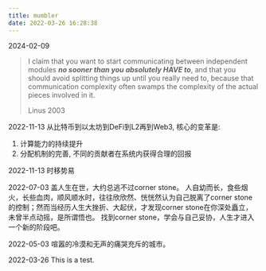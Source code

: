```yaml
---
title: mumbler
date: 2022-03-26 16:28:38
---
```


2024-02-09
> I claim that you want to start communicating between independent modules **_no sooner than you absolutely HAVE to_**, and that you should avoid splitting things up until you really need to, because that communication complexity often swamps the complexity of the actual pieces involved in it.
> 
> Linus 2003

2022-11-13
从比特币到以太坊到DeFi到L2再到Web3, 核心的变革是:
1. 计算能力的持续提升
2. 分配机制的完善, 不同的贡献者在系统内获得合理的回报

2022-11-13
时移势易

2022-07-03
盖人生在世，大约总逃不过corner stone。
人自幼而长，食些烟火，长些血肉，顺风顺水时，往往欣欣然、恍恍然认为自己脱离了corner stone的控制；然而当经历人生大挫折、大起伏，才发现corner stone在你深处矗立，未曾半点动摇，是所谓悟也。
找到corner stone，学会与自己妥协，人生才进入一个新的阶段吧。

2022-05-03
喧嚣的冷漠和无声的痛哭充斥的城市。

2022-03-26 
This is a test.

